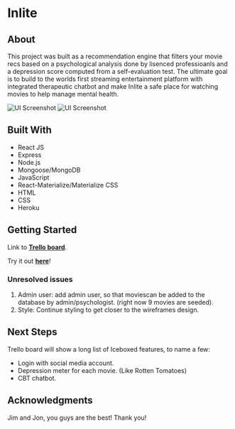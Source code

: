 # Inlite

## About
This project was built as a recommendation engine that filters your movie recs based on a psychological analysis done by lisenced professioanls and a depression score computed from a self-evaluation test. The ultimate goal is to build to the worlds first streaming entertainment platform with integrated therapeutic chatbot and make Inlite a safe place for watching movies to help manage mental health.

![UI Screenshot](https://i.imgur.com/LOzbtL3.png)
![UI Screenshot](https://i.imgur.com/zymvIqm.png)

## Built With
* React JS
* Express
* Node.js
* Mongoose/MongoDB
* JavaScript
* React-Materialize/Materialize CSS
* HTML
* CSS
* Heroku

## Getting Started

Link to **[Trello board](https://trello.com/b/LrWaPHwh/dassit-music-db)**.

Try it out **[here](https://inlite.herokuapp.com/)**!


### Unresolved issues

1. Admin user: add admin user, so that moviescan be added to the database by admin/psychologist. (right now 9 movies are seeded).
2. Style: Continue styling to get closer to the wireframes design.



## Next Steps

Trello board will show a long list of Iceboxed features, to name a few:
* Login with social media account.
* Depression meter for each movie. (Like Rotten Tomatoes)
* CBT chatbot.



## Acknowledgments

Jim and Jon, you guys are the best! Thank you!